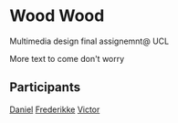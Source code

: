 # Wood Wood

Multimedia design final assignemnt@ UCL

More text to come don't worry

## Participants

[Daniel](https://www.linkedin.com/in/daniel-janos-papp/)
[Frederikke](https://www.linkedin.com/in/frederikke-mathiesen/)
[Victor](https://www.linkedin.com/in/victor-sehested-b1ba66197/)
